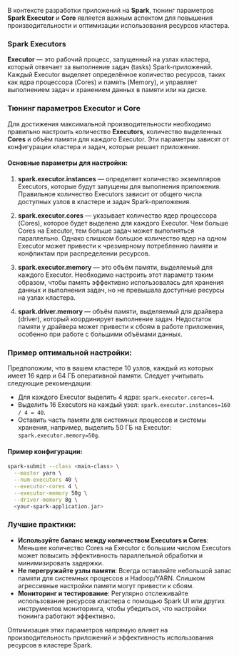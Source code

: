 В контексте разработки приложений на **Spark**, тюнинг параметров **Spark Executor** и **Core** является важным аспектом для повышения производительности и оптимизации использования ресурсов кластера.

### Spark Executors
**Executor** — это рабочий процесс, запущенный на узлах кластера, который отвечает за выполнение задач (tasks) Spark-приложений. Каждый Executor выделяет определённое количество ресурсов, таких как ядра процессора (Cores) и память (Memory), и управляет выполнением задач и хранением данных в памяти или на диске.

### Тюнинг параметров Executor и Core
Для достижения максимальной производительности необходимо правильно настроить количество **Executors**, количество выделенных **Cores** и объём памяти для каждого Executor. Эти параметры зависят от конфигурации кластера и задач, которые решает приложение.

#### Основные параметры для настройки:

1. **spark.executor.instances** — определяет количество экземпляров Executors, которые будут запущены для выполнения приложения. Правильное количество Executors зависит от общего числа доступных узлов в кластере и задач Spark-приложения.
   
2. **spark.executor.cores** — указывает количество ядер процессора (Cores), которое будет выделено для каждого Executor. Чем больше Cores на Executor, тем больше задач может выполняться параллельно. Однако слишком большое количество ядер на одном Executor может привести к чрезмерному потреблению памяти и конфликтам при распределении ресурсов.

3. **spark.executor.memory** — это объём памяти, выделяемый для каждого Executor. Необходимо настроить этот параметр таким образом, чтобы память эффективно использовалась для хранения данных и выполнения задач, но не превышала доступные ресурсы на узлах кластера.

4. **spark.driver.memory** — объём памяти, выделяемый для драйвера (driver), который координирует выполнение задач. Недостаток памяти у драйвера может привести к сбоям в работе приложения, особенно при работе с большими объёмами данных.

### Пример оптимальной настройки:
Предположим, что в вашем кластере 10 узлов, каждый из которых имеет 16 ядер и 64 ГБ оперативной памяти. Следует учитывать следующие рекомендации:

- Для каждого Executor выделить 4 ядра: `spark.executor.cores=4`.
- Выделить 16 Executors на каждый узел: `spark.executor.instances=160 / 4 = 40`.
- Оставить часть памяти для системных процессов и системы хранения, например, выделить 50 ГБ на Executor: `spark.executor.memory=50g`.

#### Пример конфигурации:
```bash
spark-submit --class <main-class> \
  --master yarn \
  --num-executors 40 \
  --executor-cores 4 \
  --executor-memory 50g \
  --driver-memory 8g \
  <your-spark-application.jar>
```

### Лучшие практики:
- **Используйте баланс между количеством Executors и Cores**: Меньшее количество Cores на Executor с большим числом Executors может повысить эффективность параллельной обработки и минимизировать задержки.
- **Не перегружайте узлы памяти**: Всегда оставляйте небольшой запас памяти для системных процессов и Hadoop/YARN. Слишком агрессивные настройки памяти могут привести к сбоям.
- **Мониторинг и тестирование**: Регулярно отслеживайте использование ресурсов кластера с помощью Spark UI или других инструментов мониторинга, чтобы убедиться, что настройки тюнинга работают эффективно.

Оптимизация этих параметров напрямую влияет на производительность приложений и эффективность использования ресурсов в кластере Spark.